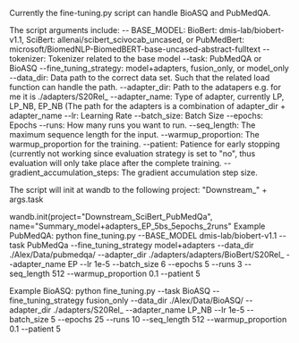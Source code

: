 Currently the fine-tuning.py script can handle BioASQ and PubMedQA.

The script arguments include:
-- BASE_MODEL: BioBert: dmis-lab/biobert-v1.1, SciBert: allenai/scibert_scivocab_uncased, or PubMedBert: microsoft/BiomedNLP-BiomedBERT-base-uncased-abstract-fulltext
--tokenizer: Tokenizer related to the base model
--task: PubMedQA or BioASQ
--fine_tuning_strategy: model+adapters, fusion_only, or model_only
--data_dir: Data path to the correct data set. Such that the related load function can handle the path.
--adapter_dir: Path to the adatapers e.g. for me it is ./adapters/S20Rel_ 
--adapter_name: Type of adapter, currently LP, LP_NB, EP_NB (The path for the adapters is a combination of adapter_dir + adapter_name
--lr: Learning Rate
--batch_size: Batch Size
--epochs: Epochs
--runs: How many runs you want to run.
--seq_length: The maximum sequence length for the input.
--warmup_proportion: The warmup_proportion for the training.
--patient: Patience for early stopping (currently not working since evaluation strategy is set to "no", thus evaluation will only take place after the complete training.
--gradient_accumulation_steps: The gradient accumulation step size.

The script will init at wandb to the following project: "Downstream_" + args.task

wandb.init(project="Downstream_SciBert_PubMedQa", name="Summary_model+adapters_EP_5bs_5epochs_2runs"
Example PubMedQA:
python fine_tuning.py --BASE_MODEL dmis-lab/biobert-v1.1 --task PubMedQa --fine_tuning_strategy model+adapters --data_dir ./Alex/Data/pubmedqa/  --adapter_dir ./adapters/adapters/BioBert/S20Rel_ --adapter_name EP --lr 1e-5 --batch_size 6 --epochs 5 --runs
 3 --seq_length 512 --warmup_proportion 0.1 --patient 5

Example BioASQ:
python fine_tuning.py --task BioASQ --fine_tuning_strategy fusion_only --data_dir ./Alex/Data/BioASQ/  --adapter_dir ./adapters/S20Rel_ --adapter_name LP_NB --lr 1e-5 --batch_size 5 --epochs 25 --runs
 10 --seq_length 512 --warmup_proportion 0.1 --patient 5
